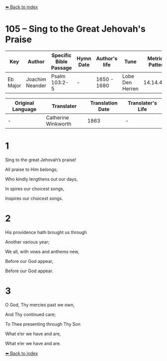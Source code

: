 [⬅️ Back to index](../README.md)

# 105 – Sing to the Great Jehovah's Praise

Key | Author   | Specific Bible Passage     |Hymn Date |Author's life |Tune |Metrical Pattern   |Composer/Source                                                                                        
-- | --------- | ---------------------------|----------|--------------|-----|-------------------|-------------   
Eb Major  | Joachim Neander      | Psalm 103:2-5 | -  | 1650 - 1680 | Lobe Den Herren | 14.14.4.7.8 | Chorale Book for England, 1863 

Original Language | Translater | Translation Date   | Translater's Life     
----------------- | --------- | --------------------|-------------   
\-  | Catherine Winkworth      | 1863 | -  | 1827 - 1878 



# 1

Sing to the great Jehovah’s praise!

All praise to Him belongs;

Who kindly lengthens out our days,

In spires our choicest songs,

Inspires our choicest songs.



# 2

His providence hath brought us through

Another various year;

We all, with vows and anthems new,

Before our God appear,

Before our God appear.



# 3

O God, Thy mercies past we own,

And Thy continued care;

To Thee presenting through Thy Son

What e’er we have and are,

What e’er we have and are.

[⬅️ Back to index](../README.md)
